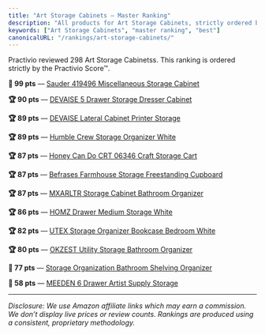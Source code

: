 ```yaml
---
title: "Art Storage Cabinets — Master Ranking"
description: "All products for Art Storage Cabinets, strictly ordered by the Practivio Score™."
keywords: ["Art Storage Cabinets", "master ranking", "best"]
canonicalURL: "/rankings/art-storage-cabinets/"
---
```


Practivio reviewed 298 Art Storage Cabinetss. This ranking is ordered strictly by the Practivio Score™.

**💎 99 pts** — [Sauder 419496 Miscellaneous Storage Cabinet](/products/sauder-419496-miscellaneous-storage-cabinet-B01LXHFQMX/)

**🏆 90 pts** — [DEVAISE 5 Drawer Storage Dresser Cabinet](/products/devaise-5-drawer-storage-dresser-cabinet-B07SLJJH72/)

**🏆 89 pts** — [DEVAISE Lateral Cabinet Printer Storage](/products/devaise-lateral-cabinet-printer-storage-B0989HLF81/)

**🏆 89 pts** — [Humble Crew Storage Organizer White](/products/humble-crew-storage-organizer-white-B08DPXJZH2/)

**🏆 87 pts** — [Honey Can Do CRT 06346 Craft Storage Cart](/products/honey-can-do-crt-06346-craft-storage-cart-B01H5R4GR8/)

**🏆 87 pts** — [Befrases Farmhouse Storage Freestanding Cupboard](/products/befrases-farmhouse-storage-freestanding-cupboard-B0CJLJVBVL/)

**🏆 87 pts** — [MXARLTR Storage Cabinet Bathroom Organizer](/products/mxarltr-storage-cabinet-bathroom-organizer-B0BC8RFJNC/)

**🏆 86 pts** — [HOMZ Drawer Medium Storage White](/products/homz-drawer-medium-storage-white-B0823H3Z95/)

**🏆 82 pts** — [UTEX Storage Organizer Bookcase Bedroom White](/products/utex-storage-organizer-bookcase-bedroom-white-B08QSBVRYQ/)

**🏆 80 pts** — [OKZEST Utility Storage Bathroom Organizer](/products/okzest-utility-storage-bathroom-organizer-B0D12P57GC/)

**🛒 77 pts** — [Storage Organization Bathroom Shelving Organizer](/products/storage-organization-bathroom-shelving-organizer-B0C2PY2DD1/)

**🚫 58 pts** — [MEEDEN 6 Drawer Artist Supply Storage](/products/meeden-6-drawer-artist-supply-storage-B087ZG3CBF/)

---
_Disclosure: We use Amazon affiliate links which may earn a commission. We don’t display live prices or review counts. Rankings are produced using a consistent, proprietary methodology._
